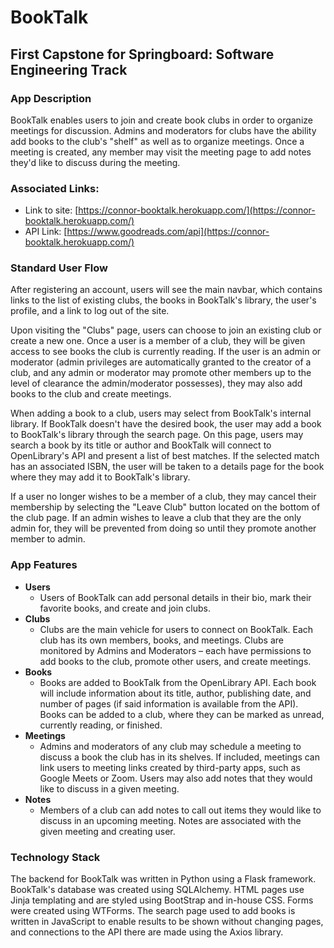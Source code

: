 # BookTalk
## First Capstone for Springboard: Software Engineering Track

### App Description

BookTalk enables users to join and create book clubs in order to organize meetings for discussion. Admins and moderators for clubs have the ability add books to the club's "shelf" as well as to organize meetings. Once a meeting is created, any member may visit the meeting page to add notes they'd like to discuss during the meeting.

### Associated Links:

* Link to site: [https://connor-booktalk.herokuapp.com/](https://connor-booktalk.herokuapp.com/)
* API Link: [https://www.goodreads.com/api](https://connor-booktalk.herokuapp.com/)

### Standard User Flow

After registering an account, users will see the main navbar, which contains links to the list of existing clubs, the books in BookTalk's library, the user's profile, and a link to log out of the site. 

Upon visiting the "Clubs" page, users can choose to join an existing club or create a new one. Once a user is a member of a club, they will be given access to see books the club is currently reading. If the user is an admin or moderator (admin privileges are automatically granted to the creator of a club, and any admin or moderator may promote other members up to the level of clearance the admin/moderator possesses), they may also add books to the club and create meetings. 

When adding a book to a club, users may select from BookTalk's internal library. If BookTalk doesn't have the desired book, the user may add a book to BookTalk's library through the search page. On this page, users may search a book by its title or author and BookTalk will connect to OpenLibrary's API and present a list of best matches. If the selected match has an associated ISBN, the user will be taken to a details page for the book where they may add it to BookTalk's library.

If a user no longer wishes to be a member of a club, they may cancel their membership by selecting the "Leave Club" button located on the bottom of the club page. If an admin wishes to leave a club that they are the only admin for, they will be prevented from doing so until they promote another member to admin. 


### App Features
* **Users**
	* Users of BookTalk can add personal details in their bio, mark their favorite books, and create and join clubs.
* **Clubs**
	* Clubs are the main vehicle for users to connect on BookTalk. Each club has its own members, books, and meetings. Clubs are monitored by Admins and Moderators – each have permissions to add books to the club, promote other users, and create meetings.
* **Books**
	* Books are added to BookTalk from the OpenLibrary API. Each book will include information about its title, author, publishing date, and number of pages (if said information is available from the API). Books can be added to a club, where they can be marked as unread, currently reading, or finished. 
* **Meetings**
	* Admins and moderators of any club may schedule a meeting to discuss a book the club has in its shelves. If included, meetings can link users to meeting links created by third-party apps, such as Google Meets or Zoom. Users may also add notes that they would like to discuss in a given meeting.
* **Notes**
	* Members of a club can add notes to call out items they would like to discuss in an upcoming meeting. Notes are associated with the given meeting and creating user. 

### Technology Stack

The backend for BookTalk was written in Python using a Flask framework. BookTalk's database was created using SQLAlchemy. HTML pages use Jinja templating and are styled using BootStrap and in-house CSS. Forms were created using WTForms. The search page used to add books is written in JavaScript to enable results to be shown without changing pages, and connections to the API there are made using the Axios library. 



